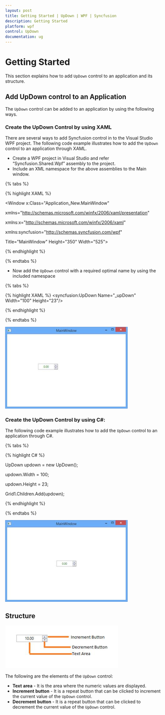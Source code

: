 ```yaml
---
layout: post
title: Getting Started | UpDown | WPF | Syncfusion
description: Getting Started
platform: wpf
control: UpDown
documentation: ug
---
```

# Getting Started

This section explains how to add `UpDown` control to an application and its structure.

## Add UpDown control to an Application

The `UpDown` control can be added to an application by using the following ways.

### Create the UpDown Control by using XAML

There are several ways to add Syncfusion control in to the Visual Studio WPF project. The following code example illustrates how to add the `UpDown` control to an application through XAML.

* Create a WPF project in Visual Studio and refer “Syncfusion.Shared.Wpf” assembly to the project.    
* Include an XML namespace for the above assemblies to the Main window.

{% tabs %}

{% highlight XAML %}

<Window x:Class="Application_New.MainWindow"

xmlns="http://schemas.microsoft.com/winfx/2006/xaml/presentation"

xmlns:x="http://schemas.microsoft.com/winfx/2006/xaml"

xmlns:syncfusion="http://schemas.syncfusion.com/wpf"    

Title="MainWindow" Height="350" Width="525">



{% endhighlight %}

{% endtabs %}

* Now add the `UpDown` control with a required optimal name by using the included namespace

{% tabs %}

{% highlight XAML %}
<syncfusion:UpDown Name="_upDown" Width="100" Height="23"/>



{% endhighlight %}

{% endtabs %}

![](GettingStarted-images/GettingStarted-img1.jpeg)


###  Create the UpDown Control by using C#:

The following code example illustrates how to add the `UpDown` control to an application through C#.

{% tabs %}

{% highlight C# %}

UpDown updown = new UpDown();

updown.Width = 100;

updown.Height = 23;

Grid1.Children.Add(updown);



{% endhighlight %}

{% endtabs %}

![](GettingStarted-images/GettingStarted-img2.jpeg)


## Structure



![](GettingStarted-images/GettingStarted-img3.jpeg)


The following are the elements of the `UpDown` control:

* **Text** **area** - It is the area where the numeric values are displayed. 
* **Increment** **button** - It is a repeat button that can be clicked to increment the current value of the `UpDown` control.
* **Decrement** **button** - It is a repeat button that can be clicked to decrement the current value of the `UpDown` control.
